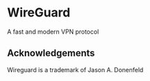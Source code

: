 # WireGuard

A fast and modern VPN protocol

## Acknowledgements

Wireguard is a trademark of Jason A. Donenfeld
